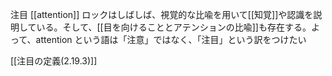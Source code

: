 注目
 [[attention]]
 ロックはしばしば、視覚的な比喩を用いて[[知覚]]や認識を説明している。そして、[[目を向けることとアテンションの比喩]]も存在する。よって、attention という語は「注意」ではなく、「注目」という訳をつけたい

 [[注目の定義(2.19.3)]]
